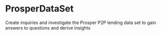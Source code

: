 # ProsperDataSet
Create inquiries and investigate the Prosper P2P lending data set to gain answers to questions and derive insights
